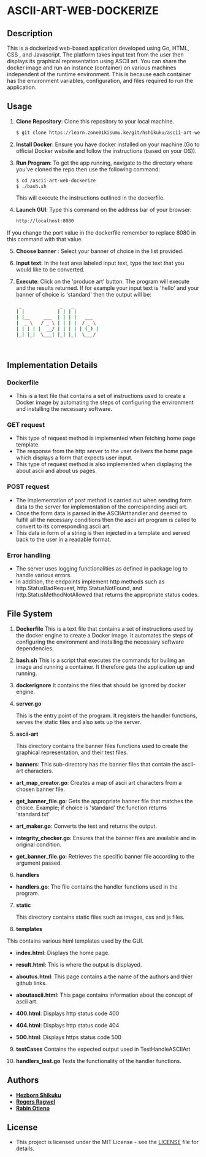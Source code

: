 # ASCII-ART-WEB-DOCKERIZE

## Description
This is a dockerized web-based application developed using Go, HTML, CSS , and Javascript. The platform takes input text from the user then displays its graphical representation using ASCII art. You can share the docker image and run an instance (container) on various machines independent of the runtime environment. This is because each container has the environment variables, configuration, and files required to run the application.


## Usage
1. **Clone Repository**: Clone this repository to your local machine.
   ```bash
   $ git clone https://learn.zone01kisumu.ke/git/hshikuku/ascii-art-web-dockerize.git
   ```
2. **Install Docker**: Ensure you have docker installed on your machine.(Go to official Docker website and follow the instructions (based on your OS)).

3. **Run Program**: To get the app running, navigate to the directory where you've cloned the repo then use the following command:
    ```bash
    $ cd /ascii-art-web-dockerize
    $ ./bash.sh
    ```
    This will execute the instructions outlined in the dockerfile.

4.  **Launch GUI**: Type this command on the address bar of your browser:
    ```bash
    http://localhost:8080 
    ```
If you change the port value in the dockerfile remember to replace 8080 in this command with that value.

5. **Choose banner** : Select your banner of choice in the list provided.

6. **Input text**: In the text area labeled input text, type the text that you would like to be converted.

7. **Execute**: Click on the 'produce art' button. The program will execute and the results returned. If for example your input text is 'hello' and your banner of choice is 'standard' then the output will be:
    ```bash
     _              _   _          
    | |            | | | |         
    | |__     ___  | | | |   ___   
    |  _ \   / _ \ | | | |  / _ \  
    | | | | |  __/ | | | | | (_) | 
    |_| |_|  \___| |_| |_|  \___/  
                                
                                                          
    ``` 
## Implementation Details

### Dockerfile
- This is a text file that contains a set of instructions used to create a Docker image by automating the steps of configuring the environment and installing the necessary software.

### GET request
- This type of request method is implemented when fetching home page template. 
- The response from the http server to the user delivers the home page which displays a form that expects user input. 
- This type of request method is also implemented when displaying the about ascii and about us pages.

### POST request
- The implementation of post method is carried out when sending form data to the server for implementation of the corresponding ascii art.
- Once the form data is parsed in the ASCIIArthandler and deemed to fulfill all the necessary conditions then the ascii art program is called to convert to its corresponding ascii art.
- This data in form of a string is then injected in a template and served back to the user in a readable format.

### Error handling
- The server uses logging functionalities as defined in package log to handle various errors. 
- In addition, the endpoints implement http methods such as http.StatusBadRequest, http.StatusNotFound, and http.StatusMethodNotAllowed that returns the appropriate status codes.

## File System
1. **Dockerfile**
    This is a text file that contains a set of instructions used by the docker engine to create a Docker image. It automates the steps of configuring the environment and installing the necessary software dependencies.
2. **bash.sh**
    This is a script that executes the commands for builing an image and running a container. It therefore gets the application up and running.
3. **dockerignore**
    It contains the files that should be ignored by docker engine.
4. **server.go**

    This is the entry point of the program. It registers the handler functions, serves the static files and also sets up the server.
     
5. **ascii-art**

    This directory contains the banner files functions used to create the graphical representation, and their test files.
-  **banners**: This sub-directory has the banner files that 
contain the ascii-art characters.

-  **art_map_creator.go**: Creates a map of ascii art characters from a chosen banner file.

-  **get_banner_file.go**: Gets the appropriate banner file that matches the choice. Example; if choice is 'standard' the function returns 'standard.txt'

-  **art_maker.go**: Converts the text and returns the output.

-  **integrity_checker.go**: Ensures that the banner files are available and in original condition.

-  **get_banner_file.go**: Retrieves the specific banner file according to the argument passed.

6. **handlers**
-  **handlers.go**: The file contains the handler functions used in the program.

7. **static**

    This directory contains static files such as images, css and js files.

8. **templates**

This contains various html templates used by the GUI.
-  **index.html**:  Displays the home page.

-  **result.html**: This is where the output is displayed.

-  **aboutus.html**:  This page contains a the name of the authors and thier github links.

-  **aboutascii.html**:  This page contains information about the concept of ascii art.

-  **400.html**: Displays http status code 400

-  **404.html**: Displays http status code 404

-  **500.html**: Displays https status code 500

9. **testCases**
  Contains the expected output used in TestHandleASCIIArt

10. **handlers_test.go**
   Tests the functionality of the handler functions.

## Authors

-   **[Hezborn Shikuku](https://github.com/Mania124/ascii-art-web)**
-   **[Rogers Ragwel](https://github.com/oragwelr/ascii-art-web)**
-   **[Rabin Otieno](https://github.com/Rabinnnn/ascii-art-web)**

## License

* This project is licensed under the MIT License - see the [LICENSE](LICENSE) file for details.